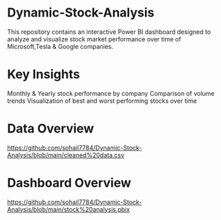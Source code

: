 # Dynamic-Stock-Analysis
This repository contains an interactive Power BI dashboard designed to analyze and visualize stock market performance over time of 
Microsoft,Tesla & Google companies.
# Key Insights
Monthly & Yearly stock performance by company
Comparison of volume trends
Visualization of best and worst performing stocks over time
# Data Overview
https://github.com/sohail7784/Dynamic-Stock-Analysis/blob/main/cleaned%20data.csv
# Dashboard Overview
https://github.com/sohail7784/Dynamic-Stock-Analysis/blob/main/stock%20analysis.pbix
